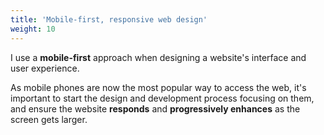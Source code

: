 ```yaml
---
title: 'Mobile-first, responsive web design'
weight: 10
---
```

I use a **mobile-first** approach when designing a website's interface and user experience.

As mobile phones are now the most popular way to access the web, it's important to start the design and development process focusing on them, and ensure the website **responds** and **progressively enhances** as the screen gets larger.
